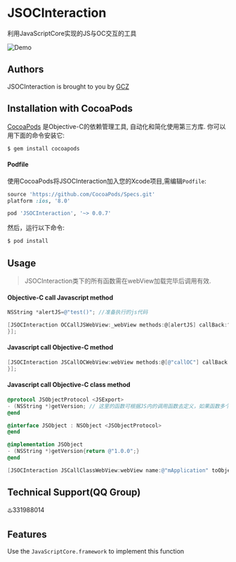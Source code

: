 # JSOCInteraction
利用JavaScriptCore实现的JS与OC交互的工具

![Demo](demo.gif)

## Authors
JSOCInteraction is brought to you by [GCZ](https://github.com/GongChuanZan)

## Installation with CocoaPods

[CocoaPods](http://cocoapods.org) 是Objective-C的依赖管理工具, 自动化和简化使用第三方库. 你可以用下面的命令安装它:

```bash
$ gem install cocoapods
```

#### Podfile

使用CocoaPods将JSOCInteraction加入您的Xcode项目,需编辑`Podfile`:

```ruby
source 'https://github.com/CocoaPods/Specs.git'
platform :ios, '8.0'

pod 'JSOCInteraction', '~> 0.0.7'
```

然后，运行以下命令:

```bash
$ pod install
```

## Usage
> JSOCInteraction类下的所有函数需在webView加载完毕后调用有效.

#### Objective-C call Javascript method

```objective-c
NSString *alertJS=@"test()"; //准备执行的js代码

[JSOCInteraction OCCallJSWebView:_webView methods:@[alertJS] callBack:^(BOOL success, NSError *error) {
}];
```

#### Javascript call Objective-C method

```objective-c
[JSOCInteraction JSCallOCWebView:webView methods:@[@"callOC"] callBack:^(NSString *method, NSArray *params) {
}];
```

#### Javascript call Objective-C class method

```objective-c
@protocol JSObjectProtocol <JSExport>
- (NSString *)getVersion; // 这里的函数可根据JS内的调用函数去定义，如果函数多个可在这里添加
@end

@interface JSObject : NSObject <JSObjectProtocol>
@end

@implementation JSObject
- (NSString *)getVersion{return @"1.0.0";}
@end

[JSOCInteraction JSCallClassWebView:webView name:@"mApplication" toObject:[JSObject new]];
```

## Technical Support(QQ Group)
♨️331988014

## Features
Use the `JavaScriptCore.framework` to implement this function




